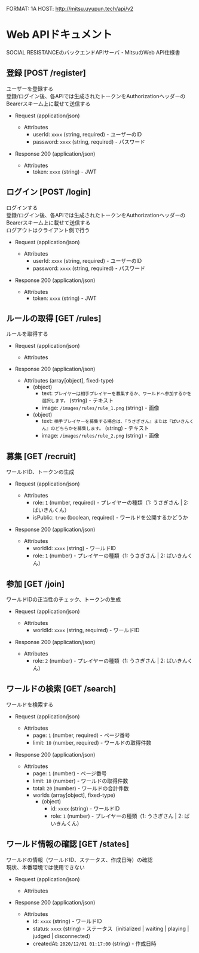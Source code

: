FORMAT: 1A
HOST: http://mitsu.uyupun.tech/api/v2

# Web APIドキュメント
SOCIAL RESISTANCEのバックエンドAPIサーバ・MitsuのWeb API仕様書

## 登録 [POST /register]
ユーザーを登録する  
登録/ログイン後、各APIでは生成されたトークンをAuthorizationヘッダーのBearerスキーム上に載せて送信する

+ Request (application/json)
    + Attributes
        + userId: `xxxx` (string, required) - ユーザーのID
        + password: `xxxx` (string, required) - パスワード

+ Response 200 (application/json)
    + Attributes
        + token: `xxxx` (string) - JWT

## ログイン [POST /login]
ログインする  
登録/ログイン後、各APIでは生成されたトークンをAuthorizationヘッダーのBearerスキーム上に載せて送信する  
ログアウトはクライアント側で行う

+ Request (application/json)
    + Attributes
        + userId: `xxxx` (string, required) - ユーザーのID
        + password: `xxxx` (string, required) - パスワード

+ Response 200 (application/json)
    + Attributes
        + token: `xxxx` (string) - JWT

## ルールの取得 [GET /rules]
ルールを取得する

+ Request (application/json)
    + Attributes

+ Response 200 (application/json)
    + Attributes (array[object], fixed-type)
        + (object)
            + text: `プレイヤーは相手プレイヤーを募集するか、ワールドへ参加するかを選択します。` (string) - テキスト
            + image: `/images/rules/rule_1.png` (string) - 画像
        + (object)
            + text: `相手プレイヤーを募集する場合は、『うさぎさん』または『ばいきんくん』のどちらかを募集します。` (string) - テキスト
            + image: `/images/rules/rule_2.png` (string) - 画像

## 募集 [GET /recruit]
ワールドID、トークンの生成

+ Request (application/json)
    + Attributes
        + role: `1` (number, required) - プレイヤーの種類（1: うさぎさん | 2: ばいきんくん）
        + isPublic: `true` (boolean, required) - ワールドを公開するかどうか

+ Response 200 (application/json)
    + Attributes
        + worldId: `xxxx` (string) - ワールドID
        + role: `1` (number) - プレイヤーの種類（1: うさぎさん | 2: ばいきんくん）

## 参加 [GET /join]
ワールドIDの正当性のチェック、トークンの生成

+ Request (application/json)
    + Attributes
        + worldId: `xxxx` (string, required) - ワールドID

+ Response 200 (application/json)
    + Attributes
        + role: `2` (number) - プレイヤーの種類（1: うさぎさん | 2: ばいきんくん）

## ワールドの検索 [GET /search]
ワールドを検索する

+ Request (application/json)
    + Attributes
        + page: `1` (number, required) - ページ番号
        + limit: `10` (number, required) - ワールドの取得件数

+ Response 200 (application/json)
    + Attributes
        + page: `1` (number) - ページ番号
        + limit: `10` (number) - ワールドの取得件数
        + total: `20` (number) - ワールドの合計件数
        + worlds (array[object], fixed-type)
            + (object)
                + id: `xxxx` (string) - ワールドID
                + role: `1` (number) - プレイヤーの種類（1: うさぎさん | 2: ばいきんくん）

## ワールド情報の確認 [GET /states]
ワールドの情報（ワールドID、ステータス、作成日時）の確認  
現状、本番環境では使用できない

+ Request (application/json)
    + Attributes

+ Response 200 (application/json)
    + Attributes
        + id: `xxxx` (string) - ワールドID
        + status: `xxxx` (string) - ステータス（initialized | waiting | playing | judged | disconnected）
        + createdAt: `2020/12/01 01:17:00` (string) - 作成日時
